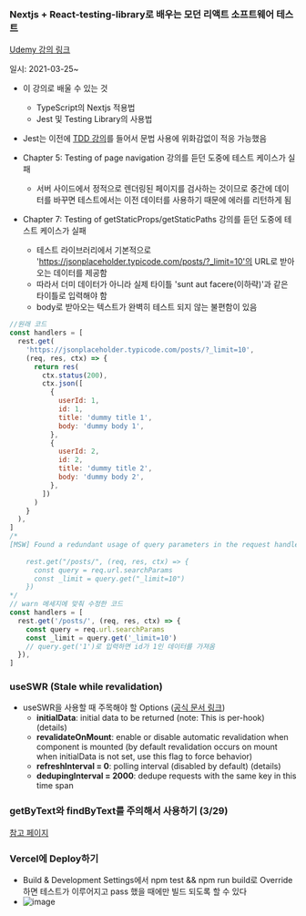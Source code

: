 ### Nextjs + React-testing-library로 배우는 모던 리액트 소프트웨어 테스트

[Udemy 강의 링크](https://www.udemy.com/course/nextjs-react-testing-library-react/)

일시: 2021-03-25~

- 이 강의로 배울 수 있는 것

  - TypeScript의 Nextjs 적용법
  - Jest 및 Testing Library의 사용법

- Jest는 이전에 [TDD 강의](https://www.inflearn.com/course/%EB%94%B0%EB%9D%BC%ED%95%98%EB%A9%B0-%EB%B0%B0%EC%9A%B0%EB%8A%94-tdd)를 들어서 문법 사용에 위화감없이 적응 가능했음

- Chapter 5: Testing of page navigation 강의를 듣던 도중에 테스트 케이스가 실패

  - 서버 사이드에서 정적으로 렌더링된 페이지를 검사하는 것이므로 중간에 데이터를 바꾸면 테스트에서는 이전 데이터를 사용하기 때문에 에러를 리턴하게 됨

- Chapter 7: Testing of getStaticProps/getStaticPaths 강의를 듣던 도중에 테스트 케이스가 실패
  - 테스트 라이브러리에서 기본적으로 'https://jsonplaceholder.typicode.com/posts/?_limit=10'의 URL로 받아오는 데이터를 제공함
  - 따라서 더미 데이터가 아니라 실제 타이틀 'sunt aut facere(이하략)'과 같은 타이틀로 입력해야 함
  - body로 받아오는 텍스트가 완벽히 테스트 되지 않는 불편함이 있음

```javascript
//원래 코드
const handlers = [
  rest.get(
    'https://jsonplaceholder.typicode.com/posts/?_limit=10',
    (req, res, ctx) => {
      return res(
        ctx.status(200),
        ctx.json([
          {
            userId: 1,
            id: 1,
            title: 'dummy title 1',
            body: 'dummy body 1',
          },
          {
            userId: 2,
            id: 2,
            title: 'dummy title 2',
            body: 'dummy body 2',
          },
        ])
      )
    }
  ),
]
/*
[MSW] Found a redundant usage of query parameters in the request handler URL for "GET https://jsonplaceholder.typicode.com/todos/?_limit=10". Please match against a path instead, and access query parameters in the response resolver function:
    
    rest.get("/posts/", (req, res, ctx) => {
      const query = req.url.searchParams
      const _limit = query.get("_limit=10")
    })      
*/
// warn 메세지에 맞춰 수정한 코드
const handlers = [
  rest.get('/posts/', (req, res, ctx) => {
    const query = req.url.searchParams
    const _limit = query.get('_limit=10')
    // query.get('1')로 입력하면 id가 1인 데이터를 가져옴
  }),
]
```

### useSWR (Stale while revalidation)

- useSWR을 사용할 때 주목해야 할 Options ([공식 문서 링크](https://swr.vercel.app/docs/options))
  - **initialData**: initial data to be returned (note: This is per-hook) (details)
  - **revalidateOnMount**: enable or disable automatic revalidation when component is mounted (by default revalidation occurs on mount when initialData is not set, use this flag to force behavior)
  - **refreshInterval = 0**: polling interval (disabled by default) (details)
  - **dedupingInterval = 2000**: dedupe requests with the same key in this time span

### getByText와 findByText를 주의해서 사용하기 (3/29)

[참고 페이지](https://blog.rhostem.com/posts/2020-10-15-beginners-guide-to-testing-react-2)

### Vercel에 Deploy하기

- Build & Development Settings에서 npm test && npm run build로 Override하면 테스트가 이루어지고 pass 했을 때에만 빌드 되도록 할 수 있다
- ![image](https://user-images.githubusercontent.com/67398691/112775382-b4936a80-9077-11eb-92f9-23cf39a1dfdb.png)

